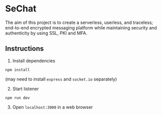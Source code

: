 # SeChat

The aim of this project is to create a serverless, userless, and traceless; end-to-end encrypted messaging platform while maintaining security and authenticity by using SSL, PKI and MFA.

## Instructions

1. Install dependencies
```
npm install
```
(may need to install `express` and `socket.io` separately)

2. Start listener
```
npm run dev
```

3. Open `localhost:3000` in a web browser